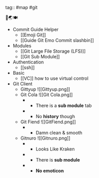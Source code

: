 tag:: #map #git

🚧🌏🍽️

- Commit Guide Helper
	- [[Emoji Git]]
	- [[Guide Git Emo Commit slashbin]]
- Modules
	- [[Git Large File Storage (LFS)]]
	- [[Git Sub Module]]
- Authentication
	- [[ssh]]
- Basic
	- [[VC]] how to use virtual control
- Git Client
	- Gittyup ![[Gittyup.png]]
	- Git Cola ![[Git Cola.png]]
		- + There is a **sub module** tab
		- - No **history** though
	- Git Fiend ![[GitFiend.png]]
		- + Damn clean & smooth
	- Gitnuro ![[Gitnuro.png]]
		- + Looks Like Kraken
		- + There is **sub module**
		- - **No emoticon**


